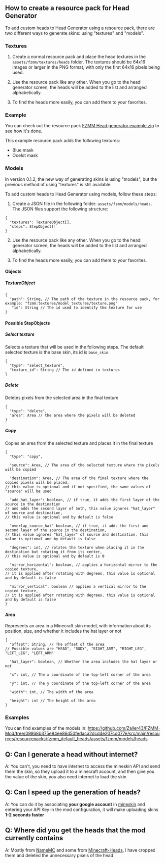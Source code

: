 ## How to create a resource pack for Head Generator

To add custom heads to Head Generator using a resource pack, there are two different ways to generate skins: using "textures" and "models".

### Textures

1. Create a normal resource pack and place the head textures in the `assets/fzmm/textures/heads` folder. The textures should be 64x16 images or larger in the PNG format, with only the first 64x16 pixels being used.

2. Use the resource pack like any other. When you go to the head generator screen, the heads will be added to the list and arranged alphabetically.

3. To find the heads more easily, you can add them to your favorites.

### Example

You can check out the resource pack [FZMM Head generator example.zip](https://github.com/Zailer43/FZMM-Mod/files/10303878/FZMM.Head.generator.example.zip) to see how it's done.

This example resource pack adds the following textures:
- Blue mask
- Ocelot mask

### Models

In version 0.1.2, the new way of generating skins is using "models", but the previous method of using "textures" is still available.

To add custom heads to Head Generator using models, follow these steps:

1. Create a JSON file in the following folder: `assets/fzmm/models/heads`. The JSON files support the following structure:

```json5
{
  "textures": TextureObject[],
  "steps": StepObject[]
}
```
2. Use the resource pack like any other. When you go to the head generator screen, the heads will be added to the list and arranged alphabetically.

3. To find the heads more easily, you can add them to your favorites.

#### Objects

##### TextureObject

```json5
{
  "path": String, // The path of the texture in the resource pack, for example: "fzmm:textures/model_textures/texture.png"
   "id": String // The id used to identify the texture for use
}
```

#### Possible StepObjects

##### Select texture
Selects a texture that will be used in the following steps. The default selected texture is the base skin, its id is `base_skin`

```json5
{
  "type": "select_texture",
  "texture_id": String // The id defined in textures
}
```

##### Delete
Deletes pixels from the selected area in the final texture


```json5
{
  "type": "delete",
  "area": Area // the area where the pixels will be deleted
}
```

##### Copy
Copies an area from the selected texture and places it in the final texture

```json5
{
  "type": "copy",

  "source": Area, // The area of the selected texture where the pixels will be copied

  "destination": Area, // The area of the final texture where the copied pixels will be placed,
// this value is optional and if not specified, the same values of "source" will be used

  "add_hat_layer": boolean, // if true, it adds the first layer of the source in the destination
// and adds the second layer of both, this value ignores "hat_layer" of source and destination,
// this value is optional and by default is false

  "overlap_source_hat" boolean, // if true, it adds the first and second layer of the source in the destination,
// this value ignores "hat_layer" of source and destination, this value is optional and by default is false
  
  "degrees": int, // rotates the texture when placing it in the destination but rotating it from its center,
// this value is optional and by default is 0
  
  "mirror_horizontal": boolean, // applies a horizontal mirror to the copied texture,
// it is applied after rotating with degrees, this value is optional and by default is false
  
  "mirror_vertical": boolean // applies a vertical mirror to the copied texture,
// it is applied after rotating with degrees, this value is optional and by default is false
}
```

#### Area
Represents an area in a Minecraft skin model, with information about its position, size, and whether it includes the hat layer or not

```json5
{
  "offset": String, // The offset of the area
// Possible values are "HEAD", "BODY", "RIGHT_ARM", "RIGHT_LEG", "LEFT_LEG", "LEFT_ARM"

  "hat_layer": boolean, // Whether the area includes the hat layer or not

  "x": int, // The x coordinate of the top-left corner of the area

  "y": int, // The y coordinate of the top-left corner of the area

  "width": int, // The width of the area

  "height": int // The height of the area
}
```

### Examples
You can find examples of the models in: https://github.com/Zailer43/FZMM-Mod/tree/09868b375e84ee86d50fedaca2dcd4e207cd077e/src/main/resources/resourcepacks/fzmm_default_heads/assets/fzmm/models/heads

## Q: Can I generate a head without internet?
A: You can't, you need to have internet to access the mineskin API and send them the skin, so they upload it to a minecraft account, and then give you the value of the skin, you also need internet to load the skin.

## Q: Can I speed up the generation of heads?
A: You can do it by associating **your google account** in [mineskin](https://mineskin.org/apikey) and entering your API Key in the mod configuration, it will make uploading skins **1-2 seconds faster**

## Q: Where did you get the heads that the mod currently contains
A: Mostly from [NameMC](https://namemc.com) and some from [Minecraft-Heads](https://minecraft-heads.com), I have cropped them and deleted the unnecessary pixels of the head
